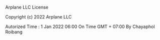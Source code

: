 Arplane LLC License



Copyright (c) 2022 Arplane LLC


Autorized Time : 1 Jan 2022 06:00 On Time GMT + 07:00 By Chayaphol Roibang
